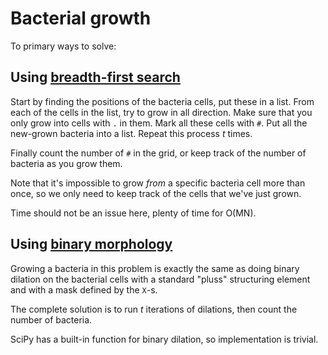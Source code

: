 # Bacterial growth
To primary ways to solve:

## Using [breadth-first search](http://en.wikipedia.org/wiki/Breadth-first_search)
Start by finding the positions of the bacteria cells, put these in a list. From each of the cells in the list, try to grow in all direction. Make sure that you only grow into cells with `.` in them. Mark all these cells with `#`. Put all the new-grown bacteria into a list. Repeat this process _t_ times.

Finally count the number of `#` in the grid, or keep track of the number of bacteria as you grow them.

Note that it's impossible to grow _from_ a specific bacteria cell more than once, so we only need to keep track of the cells that we've just grown.

Time should not be an issue here, plenty of time for O(MN).

## Using [binary morphology](http://en.wikipedia.org/wiki/Mathematical_morphology#Dilation)
Growing a bacteria in this problem is exactly the same as doing binary dilation on the bacterial cells with a standard "pluss" structuring element and with a mask defined by the `X`-s.

The complete solution is to run _t_ iterations of dilations, then count the number of bacteria.

SciPy has a built-in function for binary dilation, so implementation is trivial.